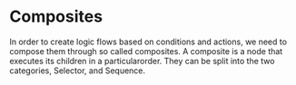 # Composites
In order to create logic flows based on conditions and actions, we need to compose them through so called composites. A composite is a node that executes its children in a particularorder. They can be split into the two categories, Selector, and Sequence. 
